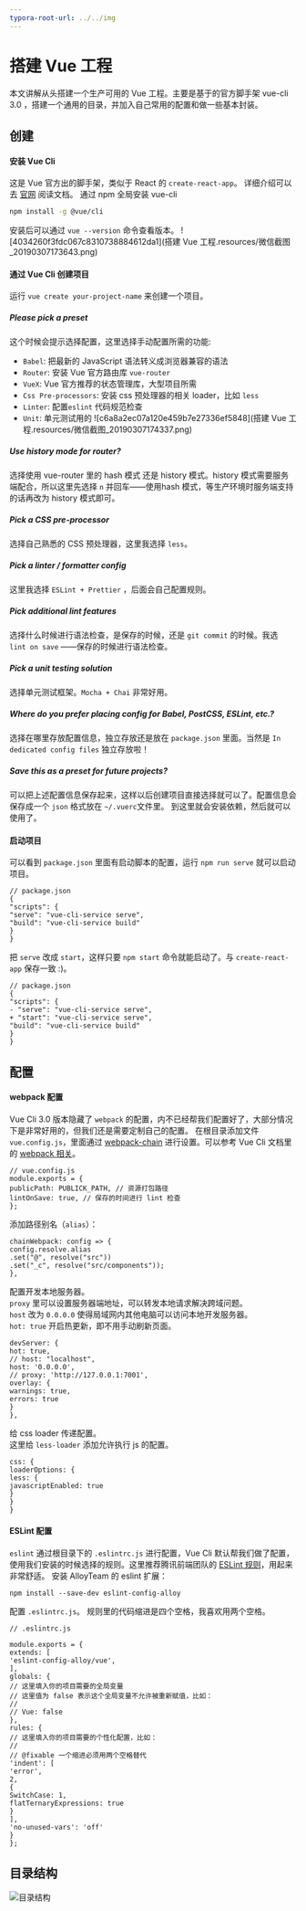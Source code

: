 ```yaml
---
typora-root-url: ../../img
---
```



# 搭建 Vue 工程
本文讲解从头搭建一个生产可用的 Vue 工程。主要是基于的官方脚手架 vue-cli 3.0 ，搭建一个通用的目录，并加入自己常用的配置和做一些基本封装。
## 创建
#### 安装 Vue Cli
这是 Vue 官方出的脚手架，类似于 React 的 `create-react-app`。
详细介绍可以去 [官网](https://cli.vuejs.org/zh/guide/) 阅读文档。
通过 npm 全局安装 vue-cli
``` bash
npm install -g @vue/cli
```
安装后可以通过 `vue --version` 命令查看版本。
![4034260f3fdc067c8310738884612da1](搭建 Vue 工程.resources/微信截图_20190307173643.png)

#### 通过 Vue Cli 创建项目
运行 `vue create your-project-name` 来创建一个项目。
##### Please pick a preset
这个时候会提示选择配置，这里选择手动配置所需的功能:
- `Babel`: 把最新的 JavaScript 语法转义成浏览器兼容的语法
- `Router`: 安装 Vue 官方路由库 `vue-router`
- `VueX`: Vue 官方推荐的状态管理库，大型项目所需
- `Css Pre-processors`: 安装 css 预处理器的相关 loader，比如 `less`
- `Linter`: 配置`eslint` 代码规范检查
- `Unit`: 单元测试用的
![c6a8a2ec07a120e459b7e27336ef5848](搭建 Vue 工程.resources/微信截图_20190307174337.png)
##### Use history mode for router?
选择使用 vue-router 里的 hash 模式 还是 history 模式。history 模式需要服务端配合，所以这里先选择 `n` 并回车——使用hash 模式，等生产环境时服务端支持的话再改为 history 模式即可。
##### Pick a CSS pre-processor
选择自己熟悉的 CSS 预处理器，这里我选择 `less`。
##### Pick a linter / formatter config
这里我选择 `ESLint + Prettier` ，后面会自己配置规则。
##### Pick additional lint features
选择什么时候进行语法检查，是保存的时候，还是 `git commit` 的时候。我选 `lint on save` ——保存的时候进行语法检查。
##### Pick a unit testing solution
选择单元测试框架。`Mocha + Chai` 非常好用。
##### Where do you prefer placing config for Babel, PostCSS, ESLint, etc.?
选择在哪里存放配置信息，独立存放还是放在 `package.json` 里面。当然是 `In dedicated config files` 独立存放啦！
##### Save this as a preset for future projects?
可以把上述配置信息保存起来，这样以后创建项目直接选择就可以了。配置信息会保存成一个 `json` 格式放在 `~/.vuerc`文件里。
到这里就会安装依赖，然后就可以使用了。
#### 启动项目
可以看到 `package.json` 里面有启动脚本的配置，运行 `npm run serve` 就可以启动项目。
```
// package.json
{
"scripts": {
"serve": "vue-cli-service serve",
"build": "vue-cli-service build"
}
}
```
把 `serve` 改成 `start`，这样只要 `npm start` 命令就能启动了。与 `create-react-app` 保存一致 :)。
```
// package.json
{
"scripts": {
- "serve": "vue-cli-service serve",
+ "start": "vue-cli-service serve",
"build": "vue-cli-service build"
}
}
```
## 配置
#### webpack 配置
Vue Cli 3.0 版本隐藏了 `webpack` 的配置，内不已经帮我们配置好了，大部分情况下是非常好用的，但我们还是需要定制自己的配置。
在根目录添加文件 `vue.config.js`，里面通过 [webpack-chain](https://github.com/mozilla-neutrino/webpack-chain) 进行设置。可以参考 Vue Cli 文档里的 [webpack 相关](https://cli.vuejs.org/zh/guide/webpack.html#%E7%AE%80%E5%8D%95%E7%9A%84%E9%85%8D%E7%BD%AE%E6%96%B9%E5%BC%8F)。
```
// vue.config.js
module.exports = {
publicPath: PUBLICK_PATH, // 资源打包路径
lintOnSave: true, // 保存的时间进行 lint 检查
};
```
添加路径别名（`alias`）：
```
chainWebpack: config => {
config.resolve.alias
.set("@", resolve("src"))
.set("_c", resolve("src/components"));
},
```
配置开发本地服务器。<br>
`proxy` 里可以设置服务器端地址，可以转发本地请求解决跨域问题。<br>
`host` 改为 `0.0.0.0` 使得局域网内其他电脑可以访问本地开发服务器。<br>
`hot: true` 开启热更新，即不用手动刷新页面。
```
devServer: {
hot: true,
// host: "localhost",
host: '0.0.0.0',
// proxy: 'http://127.0.0.1:7001',
overlay: {
warnings: true,
errors: true
}
},
```
给 css loader 传递配置。<br>
这里给 `less-loader` 添加允许执行 js 的配置。
```
css: {
loaderOptions: {
less: {
javascriptEnabled: true
}
}
}
```
#### ESLint 配置
`eslint` 通过根目录下的 `.eslintrc.js` 进行配置，Vue Cli 默认帮我们做了配置，使用我们安装的时候选择的规则。这里推荐腾讯前端团队的 [ESLint 规则](https://github.com/AlloyTeam/eslint-config-alloy)，用起来非常舒适。
安装 AlloyTeam 的 eslint 扩展：
```
npm install --save-dev eslint-config-alloy
```
配置 `.eslintrc.js`。
规则里的代码缩进是四个空格，我喜欢用两个空格。
```
// .eslintrc.js

module.exports = {
extends: [
'eslint-config-alloy/vue',
],
globals: {
// 这里填入你的项目需要的全局变量
// 这里值为 false 表示这个全局变量不允许被重新赋值，比如：
//
// Vue: false
},
rules: {
// 这里填入你的项目需要的个性化配置，比如：
//
// @fixable 一个缩进必须用两个空格替代
'indent': [
'error',
2,
{
SwitchCase: 1,
flatTernaryExpressions: true
}
],
'no-unused-vars': 'off'
}
};
```
## 目录结构

![目录结构](/微信截图_20190307204959.png)
